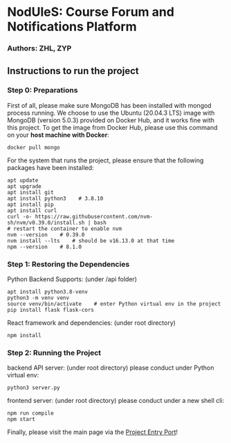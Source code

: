 # NodUleS: Course Forum and Notifications Platform
### Authors: ZHL, ZYP

## Instructions to run the project

### Step 0: Preparations
First of all, please make sure MongoDB has been installed with mongod process running. 
We choose to use the Ubuntu (20.04.3 LTS) image with MongoDB (version 5.0.3) provided on Docker Hub, and it works fine with this project. To get the image from Docker Hub, please use this command on your **host machine with Docker**:
```
docker pull mongo
```
For the system that runs the project, please ensure that the following packages have been installed:
```
apt update
apt upgrade
apt install git
apt install python3    # 3.8.10
apt install pip
apt install curl
curl -o- https://raw.githubusercontent.com/nvm-sh/nvm/v0.39.0/install.sh | bash
# restart the container to enable nvm
nvm --version    # 0.39.0
nvm install --lts    # should be v16.13.0 at that time
npm --version    # 8.1.0
```

### Step 1: Restoring the Dependencies
Python Backend Supports:
(under /api folder)
```
apt install python3.8-venv
python3 -m venv venv
source venv/bin/activate    # enter Python virtual env in the project
pip install flask flask-cors
```
React framework and dependencies:
(under root directory)
```
npm install
```

### Step 2: Running the Project
backend API server:
(under root directory) please conduct under Python virtual env:
```
python3 server.py
```
frontend server:
(under root directory) please conduct under a new shell cli:
```
npm run compile
npm start
```
Finally, please visit the main page via the [Project Entry Port](http://localhost:3000)!
